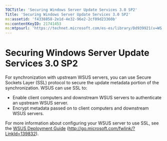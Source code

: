 ```yaml
---
TOCTitle: 'Securing Windows Server Update Services 3.0 SP2'
Title: 'Securing Windows Server Update Services 3.0 SP2'
ms:assetid: 'f4338858-2e1d-4e32-96e2-2cf09d23360b'
ms:contentKeyID: 21741453
ms:mtpsurl: 'https://technet.microsoft.com/es-es/library/Dd939921(v=WS.10)'
---
```


Securing Windows Server Update Services 3.0 SP2
===============================================

For synchronization with upstream WSUS servers, you can use Secure Sockets Layer (SSL) protocol to secure the update metadata portion of the synchronization. WSUS can use SSL to:

-   Enable client computers and downstream WSUS servers to authenticate an upstream WSUS server.
-   Encrypt metadata passed on to client computers and downstream WSUS servers.

For more information about configuring your WSUS server to use SSL, see the [WSUS Deployment Guide](http://go.microsoft.com/fwlink/?linkid=139832) (http://go.microsoft.com/fwlink/?LinkId=139832).
